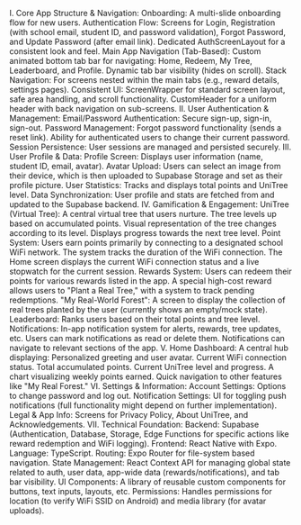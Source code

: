I. Core App Structure & Navigation:
Onboarding: A multi-slide onboarding flow for new users.
Authentication Flow:
Screens for Login, Registration (with school email, student ID, and password validation), Forgot Password, and Update Password (after email link).
Dedicated AuthScreenLayout for a consistent look and feel.
Main App Navigation (Tab-Based):
Custom animated bottom tab bar for navigating: Home, Redeem, My Tree, Leaderboard, and Profile.
Dynamic tab bar visibility (hides on scroll).
Stack Navigation: For screens nested within the main tabs (e.g., reward details, settings pages).
Consistent UI:
ScreenWrapper for standard screen layout, safe area handling, and scroll functionality.
CustomHeader for a uniform header with back navigation on sub-screens.
II. User Authentication & Management:
Email/Password Authentication: Secure sign-up, sign-in, sign-out.
Password Management:
Forgot password functionality (sends a reset link).
Ability for authenticated users to change their current password.
Session Persistence: User sessions are managed and persisted securely.
III. User Profile & Data:
Profile Screen: Displays user information (name, student ID, email, avatar).
Avatar Upload: Users can select an image from their device, which is then uploaded to Supabase Storage and set as their profile picture.
User Statistics: Tracks and displays total points and UniTree level.
Data Synchronization: User profile and stats are fetched from and updated to the Supabase backend.
IV. Gamification & Engagement:
UniTree (Virtual Tree):
A central virtual tree that users nurture.
The tree levels up based on accumulated points.
Visual representation of the tree changes according to its level.
Displays progress towards the next tree level.
Point System:
Users earn points primarily by connecting to a designated school WiFi network.
The system tracks the duration of the WiFi connection.
The Home screen displays the current WiFi connection status and a live stopwatch for the current session.
Rewards System:
Users can redeem their points for various rewards listed in the app.
A special high-cost reward allows users to "Plant a Real Tree," with a system to track pending redemptions.
"My Real-World Forest": A screen to display the collection of real trees planted by the user (currently shows an empty/mock state).
Leaderboard: Ranks users based on their total points and tree level.
Notifications:
In-app notification system for alerts, rewards, tree updates, etc.
Users can mark notifications as read or delete them.
Notifications can navigate to relevant sections of the app.
V. Home Dashboard:
A central hub displaying:
Personalized greeting and user avatar.
Current WiFi connection status.
Total accumulated points.
Current UniTree level and progress.
A chart visualizing weekly points earned.
Quick navigation to other features like "My Real Forest."
VI. Settings & Information:
Account Settings: Options to change password and log out.
Notification Settings: UI for toggling push notifications (full functionality might depend on further implementation).
Legal & App Info: Screens for Privacy Policy, About UniTree, and Acknowledgements.
VII. Technical Foundation:
Backend: Supabase (Authentication, Database, Storage, Edge Functions for specific actions like reward redemption and WiFi logging).
Frontend: React Native with Expo.
Language: TypeScript.
Routing: Expo Router for file-system based navigation.
State Management: React Context API for managing global state related to auth, user data, app-wide data (rewards/notifications), and tab bar visibility.
UI Components: A library of reusable custom components for buttons, text inputs, layouts, etc.
Permissions: Handles permissions for location (to verify WiFi SSID on Android) and media library (for avatar uploads).